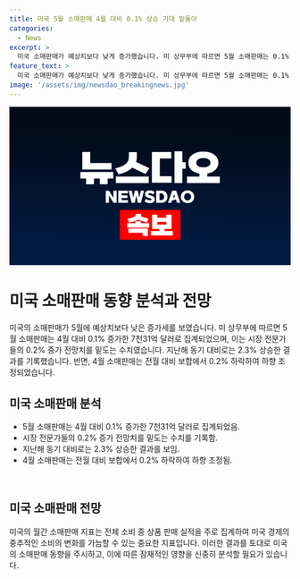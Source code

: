 ```yaml
---
title: 미국 5월 소매판매 4월 대비 0.1% 상승 기대 밑돌아
categories:
  - News
excerpt: >
  미국 소매판매가 예상치보다 낮게 증가했습니다. 미 상무부에 따르면 5월 소매판매는 0.1% 증가한 7천31억 달러로 집계되었는데, 이는 0.2% 증가를 예상한 다우존스 집계 전문가의 전망을 밑도는 수치입니다. 지난해 같은 달과 비교하면 2.3% 상승했으며, 4월 대비 하락하며 전월 대비 보합하기도 했습니다. 이 지표는 미국 경제의 중추인 소비의 변화를 가늠할 수 있는 중요한 지표입니다.
feature_text: >
  미국 소매판매가 예상치보다 낮게 증가했습니다. 미 상무부에 따르면 5월 소매판매는 0.1% 증가한 7천31억 달러로 집계되었는데, 이는 0.2% 증가를 예상한 다우존스 집계 전문가의 전망을 밑도는 수치입니다. 지난해 같은 달과 비교하면 2.3% 상승했으며, 4월 대비 하락하며 전월 대비 보합하기도 했습니다. 이 지표는 미국 경제의 중추인 소비의 변화를 가늠할 수 있는 중요한 지표입니다.
image: '/assets/img/newsdao_breakingnews.jpg'
---
```


<p><img src="/assets/img/newsdao_breakingnews.jpg" alt="koreaapp 속보" /></p>

<h1>미국 소매판매 동향 분석과 전망</h1>

<p>미국의 소매판매가 5월에 예상치보다 낮은 증가세를 보였습니다. 미 상무부에 따르면 5월 소매판매는 4월 대비 0.1% 증가한 7천31억 달러로 집계되었으며, 이는 시장 전문가들의 0.2% 증가 전망치를 밑도는 수치였습니다. 지난해 동기 대비로는 2.3% 상승한 결과를 기록했습니다. 반면, 4월 소매판매는 전월 대비 보합에서 0.2% 하락하여 하향 조정되었습니다.</p>

<h2 data-ke-size="size26">미국 소매판매 분석</h2>

<ul>
    <li>5월 소매판매는 4월 대비 0.1% 증가한 7천31억 달러로 집계되었음.</li>
    <li>시장 전문가들의 0.2% 증가 전망치를 밑도는 수치를 기록함.</li>
    <li>지난해 동기 대비로는 2.3% 상승한 결과를 보임.</li>
    <li>4월 소매판매는 전월 대비 보합에서 0.2% 하락하여 하향 조정됨.</li>
</ul>

<p data-ke-size="size16">&nbsp;</p>

<h2 data-ke-size="size26">미국 소매판매 전망</h2>

<p>미국의 월간 소매판매 지표는 전체 소비 중 상품 판매 실적을 주로 집계하여 미국 경제의 중추적인 소비의 변화를 가늠할 수 있는 중요한 지표입니다. 이러한 결과를 토대로 미국의 소매판매 동향을 주시하고, 이에 따른 잠재적인 영향을 신중히 분석할 필요가 있습니다.</p>

